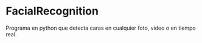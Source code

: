 # FacialRecognition
Programa en python que detecta caras en cualquier foto, video o en tiempo real.
